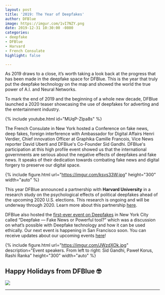 ```yaml
---
layout: post
title: '2019: The Year of Deepfakes'
author: DFBlue
image: https://imgur.com/1vI7NZY.png
date: 2019-12-31 10:30:00 -0800
categories:
- deepfake
- DFBlue
- Harvard
- French Consulate
highlight: false

---
```

As 2019 draws to a close, it’s worth taking a look back at the progress that has been made in the deepfake space for DFBlue. This is the year that truly put the deepfake technology on the map and showed the world the true power of A.I. and Neural Networks.

To mark the end of 2019 and the beginning of a whole new decade, DFBlue launched a 2020 teaser showcasing the use of deepfakes for adverting and the entertainment industry.

{% include youtube.html id="MUqP-Zlpa8s" %}

The French Consulate in New York hosted a Conference on fake news, deep fakes, foreign interference with Ambassador for Digital Affairs Henri Verdier, Chief innovation Officer at Graphika Camille Francois, Vice News reporter David Uberti and DFBlue's Co-Founder Sid Gandhi. DFBlue's participation at this high profile event showed us that the international governments are serious about the negative effects of deepfakes and fake news. It speaks of their dedication towards combating fake news and digital forgery to preserve our digital space.

{% include figure.html url="https://imgur.com/ksvs33W.jpg" height="300" width="auto" %}

This year DFBlue announced a partnership with **Harvard University** in a research study on the psychological effects of political deepfakes ahead of the upcoming 2020 U.S. elections. This research is ongoing and will be underway through 2020. Learn more about this partnership [here](https://pub.dfblue.com/pub/2019-11-22-dfblue-and-the-harvard-institute-of-quantitative-social-science).

DFBlue also hosted the [first-ever event on Deepfakes](https://pub.dfblue.com/pub/2019-10-25-deepfake-fake-news-or-powerful-tool) in New York City called “Deepfake — Fake News or Powerful tool?” which was a discussion on what’s possible with Deepfake technology and how it can be used ethically. Our next event is happening in San Francisco soon. You can receive updates about our upcoming events [here](ww.dfblue.com/#sign-up)!

{% include figure.html url="https://imgur.com/JWzdXOk.jpg" description="Event speakers. From left to right: Sid Gandhi, Paweł Korus, Rashi Ranka" height="300" width="auto" %}

## Happy Holidays from DFBlue 🤓

![](https://media.giphy.com/media/ZW7GZxa37cuZi/source.gif)

***